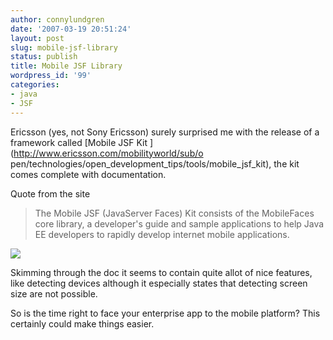 ```yaml
---
author: connylundgren
date: '2007-03-19 20:51:24'
layout: post
slug: mobile-jsf-library
status: publish
title: Mobile JSF Library
wordpress_id: '99'
categories:
- java
- JSF
---
```


Ericsson (yes, not Sony Ericsson) surely surprised me with the release of a
framework called [Mobile JSF Kit ](http://www.ericsson.com/mobilityworld/sub/o
pen/technologies/open_development_tips/tools/mobile_jsf_kit), the kit comes
complete with documentation.

Quote from the site

> The Mobile JSF (JavaServer Faces) Kit consists of the MobileFaces core
library, a developer's guide and sample applications to help Java EE
developers to rapidly develop internet mobile applications.

![](http://blog.refactor.se/static/images/99-architecture.gif)

Skimming through the doc it seems to contain quite allot of nice features,
like detecting devices although it especially states that detecting screen
size are not possible.

So is the time right to face your enterprise app to the mobile platform? This
certainly could make things easier.

